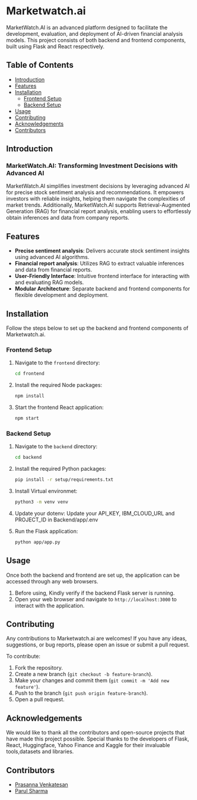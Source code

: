 # Marketwatch.ai

MarketWatch.AI is an advanced platform designed to facilitate the development, evaluation, and deployment of AI-driven financial analysis models. This project consists of both backend and frontend components, built using Flask and React respectively.

## Table of Contents

- [Introduction](#introduction)
- [Features](#features)
- [Installation](#installation)
  - [Frontend Setup](#frontend-setup)
  - [Backend Setup](#backend-setup)
- [Usage](#usage)
- [Contributing](#contributing)
- [Acknowledgements](#acknowledgements)
- [Contributors](#contributors)

## Introduction

### MarketWatch.AI: Transforming Investment Decisions with Advanced AI

MarketWatch.AI simplifies investment decisions by leveraging advanced AI for precise stock sentiment analysis and recommendations. It empowers investors with reliable insights, helping them navigate the complexities of market trends. Additionally, MarketWatch.AI supports Retrieval-Augmented Generation (RAG) for financial report analysis, enabling users to effortlessly obtain inferences and data from company reports.

## Features

- **Precise sentiment analysis**: Delivers accurate stock sentiment insights using advanced AI algorithms.
- **Financial report analysis**: Utilizes RAG to extract valuable inferences and data from financial reports.
- **User-Friendly Interface**: Intuitive frontend interface for interacting with and evaluating RAG models.
- **Modular Architecture**: Separate backend and frontend components for flexible development and deployment.

## Installation

Follow the steps below to set up the backend and frontend components of Marketwatch.ai.

### Frontend Setup

1. Navigate to the `frontend` directory:
    ```bash
    cd frontend
    ```

2. Install the required Node packages:
    ```bash
    npm install
    ```

3. Start the frontend React application:
    ```bash
    npm start
    ```

### Backend Setup

1. Navigate to the `backend` directory:
    ```bash
    cd backend
    ```

2. Install the required Python packages:
    ```bash
    pip install -r setup/requirements.txt
    ```

3. Install Virtual environmet:
    ```bash
    python3 -m venv venv
    ```

4. Update your dotenv:
    Update your API_KEY, IBM_CLOUD_URL and PROJECT_ID in Backend/app/.env

5. Run the Flask application:
    ```bash
    python app/app.py
    ```

## Usage

Once both the backend and frontend are set up, the application can be accessed through any web browsers. 
1. Before using, Kindly verify if the backend Flask server is running.
2. Open your web browser and navigate to `http://localhost:3000` to interact with the application.

## Contributing

Any contributions to Marketwatch.ai are welcomes! If you have any ideas, suggestions, or bug reports, please open an issue or submit a pull request. 

To contribute:

1. Fork the repository.
2. Create a new branch (`git checkout -b feature-branch`).
3. Make your changes and commit them (`git commit -m 'Add new feature'`).
4. Push to the branch (`git push origin feature-branch`).
5. Open a pull request.

## Acknowledgements

We would like to thank all the contributors and open-source projects that have made this project possible. Special thanks to the developers of Flask, React, Huggingface, Yahoo Finance and Kaggle for their invaluable tools,datasets and libraries.

## Contributors

- [Prasanna Venkatesan](https://github.ibm.com/Prasanna-Venkatesan2)
- [Parul Sharma](https://github.ibm.com/Parul-Sharma2)